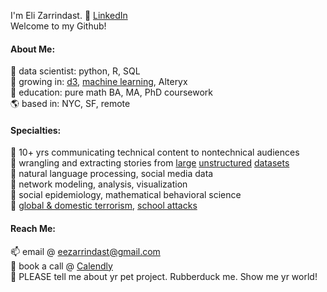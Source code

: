 I'm Eli Zarrindast. 👋 [LinkedIn](https://www.linkedin.com/in/eli-zarrindast) <br/>
Welcome to my Github! </br>


#### About Me:<br/>
💾 data scientist: python, R, SQL </br>
🌱 growing in: [d3](https://codepen.io/zarrindast/pen/KKmGEpz), [machine learning](https://zarrindast.com/2021/11/09/highlights-from-my-library-hands-on-machine-learning-with-scikit-learn-keras-tensorflow-by-aurelien-geron/), Alteryx <br/>
🧮 education: pure math BA, MA, PhD coursework <br/>
🌎 based in: NYC, SF, remote <br/>

#### Specialties: <br/>
💖 10+ yrs communicating technical content to nontechnical audiences<br/>
💖 wrangling and extracting stories from [large](https://zarrindast.com/2019/05/16/project-overview-citation-networks-in-rampage-shootings/) [unstructured](https://zarrindast.com/2019/07/21/beautiful-soup-pt-1-web-scraping-for-the-citation-networks-project/) [datasets](https://zarrindast.com/2019/09/27/shooter-citation-networks-project-pdfs-ocr-omg/) <br/>
💖 natural language processing, social media data<br/>
💖 network modeling, analysis, visualization <br/>
💖 social epidemiology, mathematical behavioral science <br/>
💖 [global & domestic terrorism](https://zarrindast.com/2017/02/20/centrality-in-worldwide-terror-networks-improved-graphics/), [school attacks](https://zarrindast.com/2019/05/16/project-overview-citation-networks-in-rampage-shootings/) <br/>

####  Reach Me: <br/>
📫 email @ eezarrindast@gmail.com <br/>
💬 book a call @ [Calendly](https://www.calendly.com/eli-zarrindast/meetings-general) <br/>
👯 PLEASE tell me about yr pet project. Rubberduck me. Show me yr world! <br/>

<!--
**Zarrindast/Zarrindast** is a ✨ _special_ ✨ repository because its `README.md` (this file) appears on your GitHub profile.

Here are some ideas to get you started:
💿   🪐 ⏳
- 🔭 I’m currently working on ...
- 🌱 I’m currently learning ...
- 👯 I’m looking to collaborate on ...
- 🤔 I’m looking for help with ...
-  Ask me about ...
- 📫 How to reach me: ...
- 😄 Pronouns: ...
- ⚡ Fun fact: ...
-->
